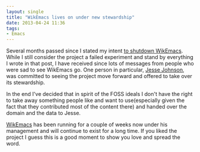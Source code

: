 ```yaml
---
layout: single
title: "WikEmacs lives on under new stewardship"
date: 2013-04-24 11:36
tags:
- Emacs
---
```


Several months passed since I stated my intent
[to shutdown WikEmacs](articles/2013/01/27/the-wikemacs-experiment-is-over-long-live-emacswiki/). While
I still consider the project a failed experiment and stand by
everything I wrote in that post, I have received since lots of messages from
people who were sad to see WikEmacs go. One person in particular,
[Jesse Johnson](https://twitter.com/holocronweaver), was committed to
seeing the project move forward and offered to take over its stewardship.

In the end I've decided that in spirit of the FOSS ideals I don't have
the right to take away something people like and want to use(especially
given the fact that they contributed most of the content there) and
handed over the domain and the data to Jesse.

[WikEmacs](http://wikemacs.org/index.php/Main_Page) has been running
for a couple of weeks now under his management and will continue to
exist for a long time. If you liked the project I guess this is a good
moment to show you love and spread the word.
